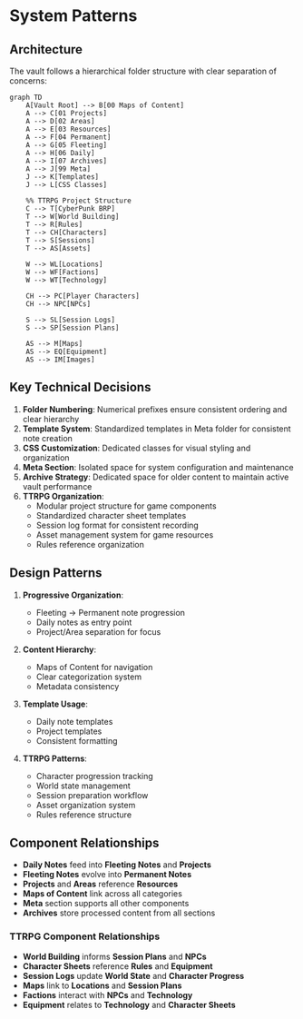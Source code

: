 # System Patterns

## Architecture
The vault follows a hierarchical folder structure with clear separation of concerns:

```mermaid
graph TD
    A[Vault Root] --> B[00 Maps of Content]
    A --> C[01 Projects]
    A --> D[02 Areas]
    A --> E[03 Resources]
    A --> F[04 Permanent]
    A --> G[05 Fleeting]
    A --> H[06 Daily]
    A --> I[07 Archives]
    A --> J[99 Meta]
    J --> K[Templates]
    J --> L[CSS Classes]
    
    %% TTRPG Project Structure
    C --> T[CyberPunk BRP]
    T --> W[World Building]
    T --> R[Rules]
    T --> CH[Characters]
    T --> S[Sessions]
    T --> AS[Assets]
    
    W --> WL[Locations]
    W --> WF[Factions]
    W --> WT[Technology]
    
    CH --> PC[Player Characters]
    CH --> NPC[NPCs]
    
    S --> SL[Session Logs]
    S --> SP[Session Plans]
    
    AS --> M[Maps]
    AS --> EQ[Equipment]
    AS --> IM[Images]
```

## Key Technical Decisions
1. **Folder Numbering**: Numerical prefixes ensure consistent ordering and clear hierarchy
2. **Template System**: Standardized templates in Meta folder for consistent note creation
3. **CSS Customization**: Dedicated classes for visual styling and organization
4. **Meta Section**: Isolated space for system configuration and maintenance
5. **Archive Strategy**: Dedicated space for older content to maintain active vault performance
6. **TTRPG Organization**:
   - Modular project structure for game components
   - Standardized character sheet templates
   - Session log format for consistent recording
   - Asset management system for game resources
   - Rules reference organization

## Design Patterns
1. **Progressive Organization**:
   - Fleeting → Permanent note progression
   - Daily notes as entry point
   - Project/Area separation for focus

2. **Content Hierarchy**:
   - Maps of Content for navigation
   - Clear categorization system
   - Metadata consistency

3. **Template Usage**:
   - Daily note templates
   - Project templates
   - Consistent formatting

4. **TTRPG Patterns**:
   - Character progression tracking
   - World state management
   - Session preparation workflow
   - Asset organization system
   - Rules reference structure

## Component Relationships
- **Daily Notes** feed into **Fleeting Notes** and **Projects**
- **Fleeting Notes** evolve into **Permanent Notes**
- **Projects** and **Areas** reference **Resources**
- **Maps of Content** link across all categories
- **Meta** section supports all other components
- **Archives** store processed content from all sections

### TTRPG Component Relationships
- **World Building** informs **Session Plans** and **NPCs**
- **Character Sheets** reference **Rules** and **Equipment**
- **Session Logs** update **World State** and **Character Progress**
- **Maps** link to **Locations** and **Session Plans**
- **Factions** interact with **NPCs** and **Technology**
- **Equipment** relates to **Technology** and **Character Sheets**
